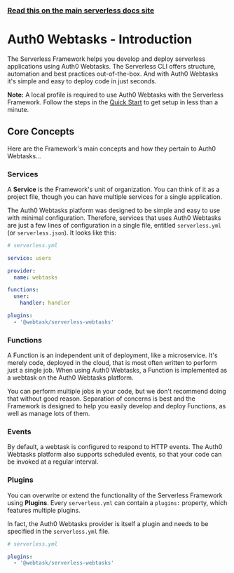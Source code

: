 <!--
title: Serverless Framework - Auth0 Webtasks - Introduction
menuText: Intro
menuOrder: 1
description: An introduction to using Auth0 Webtasks with the Serverless Framework.
layout: Doc
-->

<!-- DOCS-SITE-LINK:START automatically generated  -->
### [Read this on the main serverless docs site](https://www.serverless.com/framework/docs/providers/webtasks/guide/intro)
<!-- DOCS-SITE-LINK:END -->

# Auth0 Webtasks - Introduction

The Serverless Framework helps you develop and deploy serverless applications using Auth0 Webtasks. The Serverless CLI offers structure, automation and best practices out-of-the-box. And with Auth0 Webtasks it's simple and easy to deploy code in just seconds.

**Note:** A local profile is required to use Auth0 Webtasks with the Serverless Framework. Follow the steps in the [Quick Start](quick-start.md) to get setup in less than a minute.

## Core Concepts

Here are the Framework's main concepts and how they pertain to Auth0 Webtasks...

### Services

A **Service** is the Framework's unit of organization. You can think of it as a project file, though you can have multiple services for a single application.  

The Auth0 Webtasks platform was designed to be simple and easy to use with minimal configuration. Therefore, services that uses Auth0 Webtasks are just a few lines of configuration in a single file, entitled `serverless.yml` (or `serverless.json`). It looks like this:

```yml
# serverless.yml

service: users

provider:
  name: webtasks

functions:
  user:
    handler: handler

plugins:
  - '@webtask/serverless-webtasks'
```

### Functions

A Function is an independent unit of deployment, like a microservice. It's merely code, deployed in the cloud, that is most often written to perform just a single job. When using Auth0 Webtasks, a Function is implemented as a webtask on the Auth0 Webtasks platform.

You can perform multiple jobs in your code, but we don't recommend doing that without good reason. Separation of concerns is best and the Framework is designed to help you easily develop and deploy Functions, as well as manage lots of them.

### Events

By default, a webtask is configured to respond to HTTP events. The Auth0 Webtasks platform also supports scheduled events, so that your code can be invoked at a regular interval.

### Plugins

You can overwrite or extend the functionality of the Serverless Framework using **Plugins**. Every `serverless.yml` can contain a `plugins:` property, which features multiple plugins. 

In fact, the Auth0 Webtasks provider is itself a plugin and needs to be specified in the `serverless.yml` file.

```yml
# serverless.yml

plugins:
  - '@webtask/serverless-webtasks'
```
